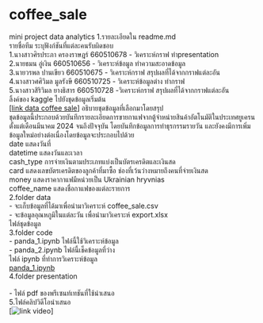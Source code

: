 # coffee_sale
mini project data analytics
1.รายละเอียดใน readme.md     
รายชื่อทีม ระบุฟังก์ชันที่แต่ละคนรับผิดชอบ<br>
1.นางสาวศิรประภา ครองราษฎร์ 660510678
    - วิเคราะห์กราฟ ทำpresentation<br>
2.นายธมน อู่เงิน 660510656
    - วิเคราะห์ข้อมูล ทำความสะอาดข้อมูล<br>
3.นายวรพล ปานเขียว 660510675
    - วิเคราะห์กราฟ สรุปผลที่ได้จากกราฟแต่ละอัน<br>
4.นางสาวศศิวิมล มูลรังษี 660510725 
    - วิเคราะห์ข้อมูลต่าง ทำกราฟ <br>
5.นางสาวสิริวิมล ยางธิสาร 660510728
    -วิเคราะห์กราฟ สรุปผลที่ได้จากกราฟแต่ละอัน <br>
ลิ้งค์ของ kaggle ไปยังชุดข้อมูลเริ่มต้น<br>
[[link data coffee sale](https://www.kaggle.com/datasets/ihelon/coffee-sales)]
อธิบายชุดข้อมูลที่เลือกมาโดยสรุป<br>
ชุดข้อมูลนี้ประกอบด้วยบันทึกรายละเอียดการขายกาแฟจากตู้จำหน่ายสินค้าอัตโนมัติในประเทศยูเครน ตั้งแต่เดือนมีนาคม 2024 จนถึงปัจจุบัน โดยบันทึกข้อมูลการทำธุรกรรมรายวัน และยังคงมีการเพิ่มข้อมูลใหม่อย่างต่อเนื่องโดยข้อมูลจะประกอบไปด้วย<br> date แสดงวันที่<br>datetime แสดงวันและเวลา <br>cash_type การจ่ายเงินตามประเภทแบ่งเป็นบัตรเครดิตและเงินสด<br>card แสดงเลขบัตรเครดิตของลูกค้าที่มาซื้อ ช่องที่เว้นว่างหมายถึงคนที่จ่ายเงินสด<br>
money แสดงราคากาแฟมีหน่วยเป็น Ukrainian hryvnias<br> coffee_name แสดงชื่อกาแฟของแต่ละรายการ<br>
2.folder data    <br>
    - จะเก็บข้อมูลที่ได้มาเพื่อนำมาวิเคราะห์ coffee_sale.csv<br>
    - จะข้อมูลอุณหภูมิในแต่ละวัน เพื่อนำมาวิเคราะห์ export.xlsx<br>
ไฟล์ชุดข้อมูล<br>
3.folder code <br>
    - panda_1.ipynb ไฟล์นี้ใช้วิเคราะห์ข้อมูล<br>
    - panda_2.ipynb ไฟล์นี้เช็คข้อมูลที่ว่าง<br>
ไฟล์ ipynb ที่ทำการวิเคราะห์ข้อมูล<br>
 [panda_1.ipynb](./code/panda_1.ipynb)<br>
4.folder presentation   <br>  
    - ไฟล์ pdf ของพรีเซนท์เทชันที่ใช้นำเสนอ<br>
5.ไฟล์คลิปวิดีโอนำเสนอ<br>
    [![link video](https://drive.google.com/file/d/1ZxDh1zOtpuPMI01jTRSjd79EEk3EVeIF/view)]
